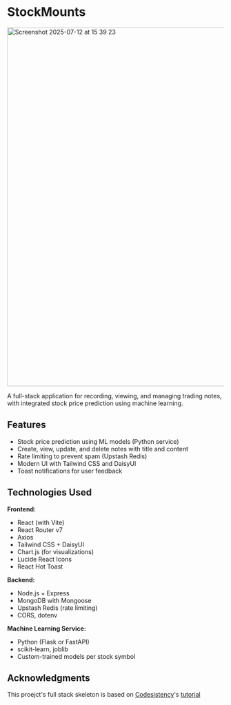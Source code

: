 # StockMounts
<img width="1113" height="833" alt="Screenshot 2025-07-12 at 15 39 23" src="https://github.com/user-attachments/assets/0e5d72d8-ab35-4310-b588-77a8d8bf079b" />

A full-stack application for recording, viewing, and managing trading notes, with integrated stock price prediction using machine learning.

## Features

- Stock price prediction using ML models (Python service)
- Create, view, update, and delete notes with title and content
- Rate limiting to prevent spam (Upstash Redis)
- Modern UI with Tailwind CSS and DaisyUI
- Toast notifications for user feedback

## Technologies Used

**Frontend:**

- React (with Vite)
- React Router v7
- Axios
- Tailwind CSS + DaisyUI
- Chart.js (for visualizations)
- Lucide React Icons
- React Hot Toast

**Backend:**

- Node.js + Express
- MongoDB with Mongoose
- Upstash Redis (rate limiting)
- CORS, dotenv

**Machine Learning Service:**

- Python (Flask or FastAPI)
- scikit-learn, joblib
- Custom-trained models per stock symbol

## Acknowledgments
This proejct's full stack skeleton is based on [Codesistency](https://www.youtube.com/@codesistency)'s [tutorial](https://youtu.be/Ea9rrRj9e0Y?si=mX89W3K_jmX1QWDx)

